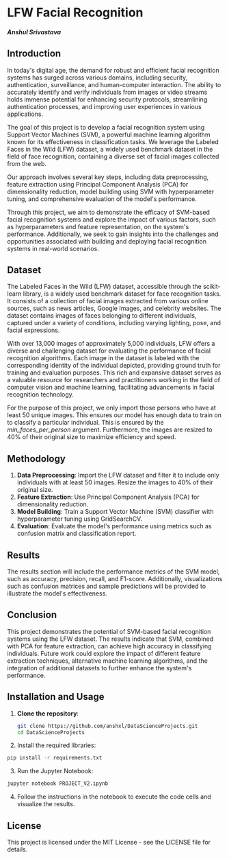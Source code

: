 # LFW Facial Recognition 

#### *Anshul Srivastava*

## Introduction

In today's digital age, the demand for robust and efficient facial recognition systems has surged across various domains, including security, authentication, surveillance, and human-computer interaction. The ability to accurately identify and verify individuals from images or video streams holds immense potential for enhancing security protocols, streamlining authentication processes, and improving user experiences in various applications.

The goal of this project is to develop a facial recognition system using Support Vector Machines (SVM), a powerful machine learning algorithm known for its effectiveness in classification tasks. We leverage the Labeled Faces in the Wild (LFW) dataset, a widely used benchmark dataset in the field of face recognition, containing a diverse set of facial images collected from the web.

Our approach involves several key steps, including data preprocessing, feature extraction using Principal Component Analysis (PCA) for dimensionality reduction, model building using SVM with hyperparameter tuning, and comprehensive evaluation of the model's performance.

Through this project, we aim to demonstrate the efficacy of SVM-based facial recognition systems and explore the impact of various factors, such as hyperparameters and feature representation, on the system's performance. Additionally, we seek to gain insights into the challenges and opportunities associated with building and deploying facial recognition systems in real-world scenarios.

## Dataset

The Labeled Faces in the Wild (LFW) dataset, accessible through the scikit-learn library, is a widely used benchmark dataset for face recognition tasks. It consists of a collection of facial images extracted from various online sources, such as news articles, Google Images, and celebrity websites. The dataset contains images of faces belonging to different individuals, captured under a variety of conditions, including varying lighting, pose, and facial expressions.

With over 13,000 images of approximately 5,000 individuals, LFW offers a diverse and challenging dataset for evaluating the performance of facial recognition algorithms. Each image in the dataset is labeled with the corresponding identity of the individual depicted, providing ground truth for training and evaluation purposes. This rich and expansive dataset serves as a valuable resource for researchers and practitioners working in the field of computer vision and machine learning, facilitating advancements in facial recognition technology.

For the purpose of this project, we only import those persons who have at least 50 unique images. This ensures our model has enough data to train on to classify a particular individual. This is ensured by the *min_faces_per_person* argument. Furthermore, the images are resized to 40% of their original size to maximize efficiency and speed.

## Methodology

1. **Data Preprocessing**: Import the LFW dataset and filter it to include only individuals with at least 50 images. Resize the images to 40% of their original size.
2. **Feature Extraction**: Use Principal Component Analysis (PCA) for dimensionality reduction.
3. **Model Building**: Train a Support Vector Machine (SVM) classifier with hyperparameter tuning using GridSearchCV.
4. **Evaluation**: Evaluate the model's performance using metrics such as confusion matrix and classification report.

## Results

The results section will include the performance metrics of the SVM model, such as accuracy, precision, recall, and F1-score. Additionally, visualizations such as confusion matrices and sample predictions will be provided to illustrate the model's effectiveness.

## Conclusion

This project demonstrates the potential of SVM-based facial recognition systems using the LFW dataset. The results indicate that SVM, combined with PCA for feature extraction, can achieve high accuracy in classifying individuals. Future work could explore the impact of different feature extraction techniques, alternative machine learning algorithms, and the integration of additional datasets to further enhance the system's performance.

## Installation and Usage

1. **Clone the repository**:
   ```sh
   git clone https://github.com/anshxl/DataScienceProjects.git
   cd DataScienceProjects
   ```
2. Install the required libraries:
  ```sh
  pip install -r requirements.txt
  ```
3. Run the Jupyter Notebook:
  ```sh
  jupyter notebook PROJECT_V2.ipynb
  ```
4. Follow the instructions in the notebook to execute the code cells and visualize the results.

## License
This project is licensed under the MIT License - see the LICENSE file for details.



